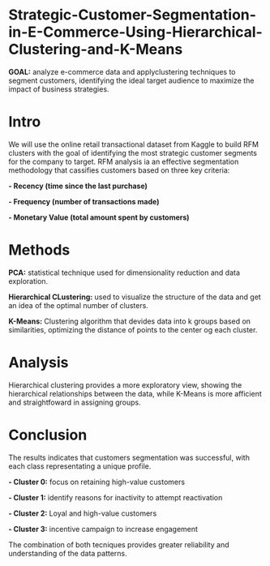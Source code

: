 # Strategic-Customer-Segmentation-in-E-Commerce-Using-Hierarchical-Clustering-and-K-Means
**GOAL:** analyze e-commerce data and applyclustering techniques to segment customers, identifying the ideal target audience to maximize the impact of business strategies.

# Intro
We will use the online retail transactional dataset from Kaggle to build RFM clusters with the goal of identifying the most strategic customer segments for the company to target. RFM analysis ia an effective segmentation methodology that cassifies customers based on three key criteria:

**- Recency (time since the last purchase)**

**- Frequency (number of transactions made)**

**- Monetary Value (total amount spent by customers)**

# Methods
**PCA:** statistical technique used for dimensionality reduction and data exploration.

**Hierarchical CLustering:** used to visualize the structure of the data and get an idea of the optimal number of clusters.

**K-Means:** Clustering algorithm that devides data into k groups based on similarities, optimizing the distance of points to the center og each cluster.

# Analysis
Hierarchical clustering provides a more exploratory view, showing the hierarchical relationships between the data, while K-Means is more afficient and straightfoward in assigning groups.

# Conclusion
The results indicates that customers segmentation was successful, with each class representating a unique profile.

**- Cluster 0:** focus on retaining high-value customers

**- Cluster 1:** identify reasons for inactivity to attempt reactivation

**- Cluster 2:** Loyal and high-value customers

**- Cluster 3:** incentive campaign to increase engagement


The combination of both tecniques provides greater reliability and understanding of the data patterns.
